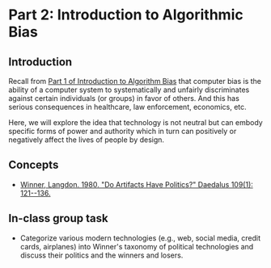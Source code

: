 # Part 2: Introduction to Algorithmic Bias

## Introduction

Recall from [Part 1 of Introduction to Algorithm Bias](module_02a.md) that computer bias is the ability of a computer system to systematically and unfairly discriminates against certain individuals (or groups) in favor of others. And this has serious consequences in healthcare, law enforcement, economics, etc. 

Here, we will explore the idea that technology is not neutral but can embody specific forms of power and authority which in turn can positively or negatively affect the lives of people by design.

## Concepts

* [Winner, Langdon. 1980. "Do Artifacts Have Politics?" Daedalus 109(1): 121--136.](https://web.archive.org/web/20240325050603/https://faculty.cc.gatech.edu/~beki/cs4001/Winner.pdf)

## In-class group task

* Categorize various modern technologies (e.g., web, social media, credit cards, airplanes) into Winner's taxonomy of political technologies and discuss their politics and the winners and losers.
